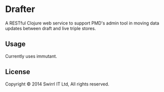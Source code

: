 # Drafter

A RESTful Clojure web service to support PMD's admin tool in moving
data updates between draft and live triple stores.

## Usage

Currently uses immutant.

## License

Copyright © 2014 Swirrl IT Ltd, All rights reserved.
